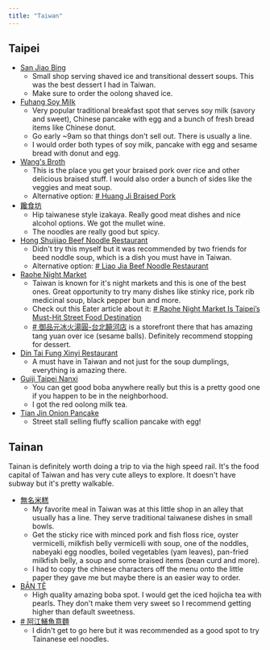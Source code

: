 ```yaml
---
title: "Taiwan"
---
```


## Taipei
- [San Jiao Bing](https://goo.gl/maps/EwfqbUZr677yun3c9)
	- Small shop serving shaved ice and transitional dessert soups. This was the best dessert I had in Taiwan.
	- Make sure to order the oolong shaved ice.
- [Fuhang Soy Milk](https://goo.gl/maps/FtpBDXUFyMEWwkERA)
	- Very popular traditional breakfast spot that serves soy milk (savory and sweet), Chinese pancake with egg and a bunch of fresh bread items like Chinese donut.
	- Go early ~9am so that things don't sell out. There is usually a line.
	- I would order both types of soy milk, pancake with egg and sesame bread with donut and egg.
- [Wang's Broth](https://goo.gl/maps/2VDGhDnXD6VMZ2Tx6)
	- This is the place you get your braised pork over rice and other delicious braised stuff. I would also order a bunch of sides like the veggies and meat soup.
	- Alternative option: [# Huang Ji Braised Pork](https://goo.gl/maps/1CdTyBDJy9Pz1v8y5)
- [饞食坊](https://goo.gl/maps/xAAngLnqNXQJBwTS9)
	- Hip taiwanese style izakaya. Really good meat dishes and nice alcohol options. We got the mullet wine.
	- The noodles are really good but spicy.
- [Hong Shuijiao Beef Noodle Restaurant](https://goo.gl/maps/bFCHokWRffzAa2G16)
	- Didn't try this myself but it was recommended by two friends for beed noddle soup, which is a dish you must have in Taiwan.
	- Alternative option: [# Liao Jia Beef Noodle Restaurant](https://goo.gl/maps/JXUA3Z19NyQrmAZq6)
- [Raohe Night Market](https://goo.gl/maps/7MokMeMUPWwYjbw67)
	- Taiwan is known for it's night markets and this is one of the best ones. Great opportunity to try many dishes like stinky rice, pork rib medicinal soup, black pepper bun and more.
	- Check out this Eater article about it: [# Raohe Night Market Is Taipei’s Must-Hit Street Food Destination](https://www.eater.com/2019/3/6/18240098/raohe-night-market-taipei-best-dishes)
	- [# 御品元冰火湯圓-台北饒河店](https://goo.gl/maps/MJTvpgyimz1FF8h98) is a storefront there that has amazing tang yuan over ice (sesame balls). Definitely recommend stopping for dessert.
- [Din Tai Fung Xinyi Restaurant](https://goo.gl/maps/wWCzgZNSE7E68DRp7)
	- A must have in Taiwan and not just for the soup dumplings, everything is amazing there.
- [Guiji Taipei Nanxi](https://goo.gl/maps/a5HdmS6z87YN5p3M7)
	- You can get good boba anywhere really but this is a pretty good one if you happen to be in the neighborhood.
	- I got the red oolong milk tea.
 - [Tian Jin Onion Pancake](https://goo.gl/maps/P6s4jpgHa5zhh79Y6)
	 - Street stall selling fluffy scallion pancake with egg!

## Tainan

Tainan is definitely worth doing a trip to via the high speed rail. It's the food capital of Taiwan and has very cute alleys to explore. It doesn't have subway but it's pretty walkable.

- [無名米糕](https://goo.gl/maps/wMm2TkmRfU9RwWbc9)
	- My favorite meal in Taiwan was at this little shop in an alley that usually has a line. They serve traditional taiwanese dishes in small bowls.
	- Get the sticky rice with minced pork and fish floss rice, oyster vermicelli, milkfish belly vermicelli with soup, one of the noddles, nabeyaki egg noodles, boiled vegetables (yam leaves), pan-fried milkfish belly, a soup and some braised items (bean curd and more).
	- I had to copy the chinese characters off the menu onto the little paper they gave me but maybe there is an easier way to order.
- [BĀN TÊ](https://goo.gl/maps/zY6Py5o7uou67jXG9)
	- High quality amazing boba spot. I would get the iced hojicha tea with pearls. They don't make them very sweet so I recommend getting higher than default sweetness.
- [# 阿江鱔魚意麵](https://goo.gl/maps/caXqUg1jQPHvUfd36)
	- I didn't get to go here but it was recommended as a good spot to try Tainanese eel noodles.
